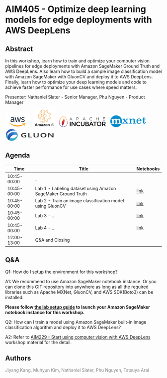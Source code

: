 AIM405 - Optimize deep learning models for edge deployments with AWS DeepLens
======================================================================================

Abstract
--------

In this workshop, learn how to train and optimize your computer vision pipelines for edge deployments with Amazon SageMaker Ground Truth and AWS DeepLens. Also learn how to build a sample image classification model with Amazon SageMaker with GluonCV and deploy it to AWS DeepLens. Finally, learn how to optimize your deep learning models and code to achieve faster performance for use cases where speed matters.

Presenter: Nathaniel Slater - Senior Manager, Phu Nguyen - Product Manager

<a href="https://aws.amazon.com/"><img src="_static/aws_logo.png" alt="AWS Icon" height="45"></a> &nbsp; <a href="https://ml.aws/"><img src="_static/amazon_ai.png" alt="AmazonAI Icon" height="58"></a> &nbsp; <a href="https://mxnet.incubator.apache.org/"><img src="_static/apache_incubator_logo.png" alt="Apache Incubator Icon" height="39"></a> &nbsp; <a href="https://mxnet.incubator.apache.org/"><img src="_static/mxnet_logo_2.png" alt="MXNet Icon" height="39"></a> &nbsp; <a href="https://gluon-cv.mxnet.io/"><img src="_static/gluon_logo_horizontal_small.png" alt="Gluon Icon" height="42"></a> 

Agenda
------

| Time        | Title                                                                  | Notebooks |
|-------------|------------------------------------------------------------------------|-----------|
| 10:45-00:00 | ..                                                                     |           |
| 10:45-00:00 | Lab 1 - Labeling dataset using Amazon SageMaker Ground Truth           | [link][1] |
| 10:45-00:00 | Lab 2 - Train an image classification model using GluonCV              | [link][2] |
| 10:45-00:00 | Lab 3 - ...              | [link][3] |
| 10:45-00:00 | Lab 4 - ...              | [link][4] |
| 12:00-13:00 | Q&A and Closing                                                        |           |            |

Q&A
---
Q1: How do I setup the environment for this workshop?

A1: We recommend to use Amazon SageMaker notebook instance. Or you can clone this GIT repository into anywhere as long as all the required libraries such as Apache MXNet, GluonCV, and AWS SDK(Boto3) can be installed. 

**Please follow [the lab setup guide](./Lab0/setup.md) to launch your Amazon SageMaker notebook instance for this workshop.**

Q2: How can I train a model using Amazon SageMaker built-in image classification algorithm and deploy it to AWS DeepLens?

A2: Refer to [AIM229 - Start using computer vision with AWS DeepLens][5] workshop material for the detail.


Authors
---

<span style="color:grey">Jiyang Kang, Muhyun Kim, Nathaniel Slater, Phu Nguyen, Tatsuya Arai</span>

[1]: https://github.com/muhyun/deeplens-workshop/blob/master/Lab1/deeplens-l400-lab1-gt.ipynb
[2]: https://github.com/muhyun/deeplens-workshop/blob/master/Lab2/lab2-image-classification.ipynb
[3]: https://github.com/muhyun/deeplens-workshop/blob/master/Lab1/deeplens-l400-lab1-gt.ipynb
[4]: https://github.com/muhyun/deeplens-workshop/blob/master/Lab1/deeplens-l400-lab1-gt.ipynb
[5]: https://github.com/phmagic/aws-deeplens-workshop